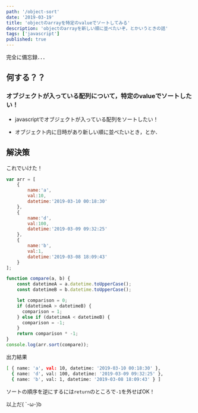 ```yaml
---
path: '/object-sort'
date: '2019-03-19'
title: 'objectのarrayを特定のvalueでソートしてみる'
description: 'objectのarrayを新しい順に並べたいぞ，とかいうときの話'
tags: ['javascript']
published: true
---
```



完全に備忘録．．．

## **何する？？**

### **オブジェクトが入っている配列について，特定のvalueでソートしたい！**

- javascriptでオブジェクトが入っている配列をソートしたい！

- オブジェクト内に日時があり新しい順に並べたいとき，とか．

## **解決策**

これでいけた！

```javascript
var arr = [
    {
        name:'a',
        val:10,
        datetime:'2019-03-10 00:18:30'
    },
    {
        name:'d',
        val:100,
        datetime:'2019-03-09 09:32:25'
    },
    {
        name:'b',
        val:1,
        datetime:'2019-03-08 18:09:43'
    }
];

function compare(a, b) {
    const datetimeA = a.datetime.toUpperCase();
    const datetimeB = b.datetime.toUpperCase();

    let comparison = 0;
    if (datetimeA > datetimeB) {
      comparison = 1;
    } else if (datetimeA < datetimeB) {
      comparison = -1;
    }
    return comparison * -1;
}
console.log(arr.sort(compare));
```

出力結果

```bash
[ { name: 'a', val: 10, datetime: '2019-03-10 00:18:30' },
  { name: 'd', val: 100, datetime: '2019-03-09 09:32:25' },
  { name: 'b', val: 1, datetime: '2019-03-08 18:09:43' } ]
```

ソートの順序を逆にするには`return`のところで`-1`を外せばOK！

以上だ( `･ω･)b
